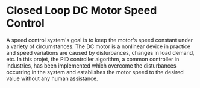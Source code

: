 # Closed Loop DC Motor Speed Control

A speed control system's goal is to keep the motor's speed constant under a variety of circumstances. The DC motor is a nonlinear device in practice and speed variations are caused by disturbances, changes in load demand, etc. In this projet, the PID controller algorithm, a common controller in industries, has been implemented which overcome the disturbances occurring in the system and establishes the motor speed to the desired value without any human assistance.
